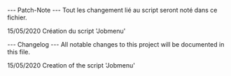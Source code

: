 --- Patch-Note ---
Tout les changement lié au script seront noté dans ce fichier.

15/05/2020 Création du script 'Jobmenu' 

--- Changelog ---
All notable changes to this project will be documented in this file.

15/05/2020 Creation of the script 'Jobmenu' 